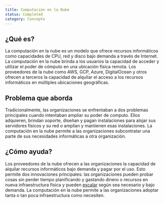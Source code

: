 ```yaml
---
title: Computación en la Nube
status: Completed
category: Concepto
---
```


## ¿Qué es?

La computación en la nube es un modelo que ofrece recursos informáticos como capacidades de CPU, red y disco bajo demanda a través de Internet. La computación en la nube brinda a los usuarios la capacidad de acceder y utilizar el poder de cómputo en una ubicación física remota. Los proveedores de la nube como AWS, GCP, Azure, DigitalOcean y otros ofrecen a terceros la capacidad de alquilar el acceso a los recursos informáticos en múltiples ubicaciones geográficas.

## Problema que aborda

Tradicionalmente, las organizaciones se enfrentaban a dos problemas principales cuando intentaban ampliar su poder de computo. Ellos adquieren, brindan soporte, diseñan y pagan instalaciones para alojar sus servidores físicos y su red o amplían y mantienen esas instalaciones. La computación en la nube permite a las organizaciones subcontratar una parte de sus necesidades informáticas a otra organización.

## ¿Cómo ayuda?

Los proveedores de la nube ofrecen a las organizaciones la capacidad de alquilar recursos informáticos bajo demanda y pagar por el uso. Esto permite dos innovaciones principales: las organizaciones pueden probar cosas sin perder tiempo planificando y gastando dinero o recursos en nueva infraestructura física y pueden [escalar](/scalability/) según sea necesario y bajo demanda. La computación en la nube permite a las organizaciones adoptar tanta o tan poca infraestructura como necesiten.
